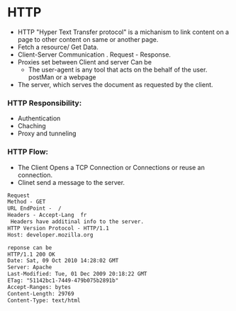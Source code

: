# HTTP
-  HTTP "Hyper Text Transfer protocol" is a michanism to link content on a page to other content on same or another page. 
- Fetch a resource/ Get Data. 
- Client-Server Communication . Request - Response. 
- Proxies set between Client and server Can be 
  -  The user-agent is any tool that acts on the behalf of the user. postMan or a webpage 
- The server, which serves the document as requested by the client.

### HTTP Responsibility:
- Authentication 
- Chaching 
- Proxy and tunneling 

### HTTP Flow:
- The Client Opens a TCP Connection or Connections or reuse an connection. 
- Clinet send a message to the server. 
```diff
Request 
Method - GET 
URL EndPoint -  / 
Headers - Accept-Lang  fr
 Headers have additinal info to the server. 
HTTP Version Protocol - HTTP/1.1
Host: developer.mozilla.org

reponse can be
HTTP/1.1 200 OK
Date: Sat, 09 Oct 2010 14:28:02 GMT
Server: Apache
Last-Modified: Tue, 01 Dec 2009 20:18:22 GMT
ETag: "51142bc1-7449-479b075b2891b"
Accept-Ranges: bytes
Content-Length: 29769
Content-Type: text/html
```


  
  
  

